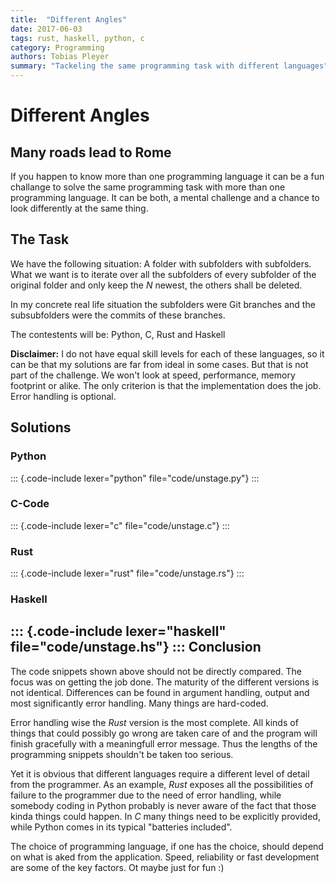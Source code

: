 ```yaml
---
title:  "Different Angles"
date: 2017-06-03
tags: rust, haskell, python, c
category: Programming
authors: Tobias Pleyer
summary: "Tackeling the same programming task with different languages"
---
```


Different Angles
================

Many roads lead to Rome
-----------------------

If you happen to know more than one programming language it can be a fun
challange to solve the same programming task with more than one
programming language. It can be both, a mental challenge and a chance to
look differently at the same thing.

The Task
--------

We have the following situation: A folder with subfolders with
subfolders. What we want is to iterate over all the subfolders of every
subfolder of the original folder and only keep the *N* newest, the
others shall be deleted.

In my concrete real life situation the subfolders were Git branches and
the subsubfolders were the commits of these branches.

The contestents will be: Python, C, Rust and Haskell

**Disclaimer:** I do not have equal skill levels for each of these
languages, so it can be that my solutions are far from ideal in some
cases. But that is not part of the challenge. We won't look at speed,
performance, memory footprint or alike. The only criterion is that the
implementation does the job. Error handling is optional.

Solutions
---------

### Python

::: {.code-include lexer="python" file="code/unstage.py"}
:::
### C-Code

::: {.code-include lexer="c" file="code/unstage.c"}
:::
### Rust

::: {.code-include lexer="rust" file="code/unstage.rs"}
:::
### Haskell

::: {.code-include lexer="haskell" file="code/unstage.hs"}
:::
Conclusion
----------

The code snippets shown above should not be directly compared. The focus
was on getting the job done. The maturity of the different versions is
not identical. Differences can be found in argument handling, output and
most significantly error handling. Many things are hard-coded.

Error handling wise the *Rust* version is the most complete. All kinds
of things that could possibly go wrong are taken care of and the program
will finish gracefully with a meaningfull error message. Thus the
lengths of the programming snippets shouldn't be taken too serious.

Yet it is obvious that different languages require a different level of
detail from the programmer. As an example, *Rust* exposes all the
possibilities of failure to the programmer due to the need of error
handling, while somebody coding in Python probably is never aware of the
fact that those kinda things could happen. In *C* many things need to be
explicitly provided, while Python comes in its typical "batteries
included".

The choice of programming language, if one has the choice, should depend
on what is aked from the application. Speed, reliability or fast
development are some of the key factors. Ot maybe just for fun :)